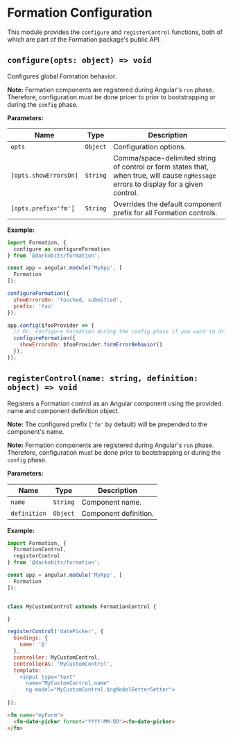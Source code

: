# Formation Configuration

This module provides the `configure` and `registerControl` functions, both of which are part of the Formation package's public API.


## `configure(opts: object) => void`

Configures global Formation behavior.

**Note:** Formation components are registered during Angular's `run` phase. Therefore, configuration must be done prioer to prior to bootstrapping or during the `config` phase.

**Parameters:**

|Name|Type|Description|
|---|---|---|
|`opts`|`Object`|Configuration options.|
|`[opts.showErrorsOn]`|`String`|Comma/space-delimited string of control or form states that, when true, will cause `ngMessage` errors to display for a given control.|
|`[opts.prefix='fm']`|`String`|Overrides the default component prefix for all Formation controls.|

**Example:**

```js
import Formation, {
  configure as configureFormation
} from '@darkobits/formation';

const app = angular.module('MyApp', [
  Formation
]);

configureFormation({
  showErrorsOn: 'touched, submitted',
  prefix: 'foo'
});

app.config($fooProvider => {
  // Or, configure Formation during the config phase if you want to drive behavior using a provider.
  configureFormation({
    showErrorsOn: $fooProvider.formErrorBehavior()
  });
});
```

## `registerControl(name: string, definition: object) => void`

Registers a Formation control as an Angular component using the provided name and component definition object.

**Note:** The configured prefix (`'fm'` by default) will be prepended to the component's name.

**Note:** Formation components are registered during Angular's `run` phase. Therefore, configuration must be done prior to bootstrapping or during the `config` phase.

**Parameters:**

|Name|Type|Description|
|---|---|---|
|`name`|`String`|Component name.|
|`definition`|`Object`|Component definition.|

**Example:**

```js
import Formation, {
  FormationControl,
  registerControl
} from '@darkobits/formation';

const app = angular.module('MyApp', [
  Formation
]);


class MyCustomControl extends FormationControl {

}

registerControl('datePicker', {
  bindings: {
    name: '@'
  },
  controller: MyCustomControl,
  controllerAs: 'MyCustomControl',
  template: `
    <input type="text"
      name="MyCustomControl.name"
      ng-model="MyCustomControl.$ngModelGetterSetter">
  `
});
```

```html
<fm name="myForm">
  <fm-date-picker format="YYYY-MM-DD"><fm-date-picker>
</fm>
```
